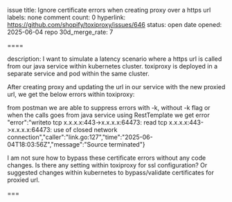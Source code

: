 issue title: Ignore certificate errors when creating proxy over a https url
labels: none
comment count: 0
hyperlink: https://github.com/shopify/toxiproxy/issues/646
status: open
date opened: 2025-06-04
repo 30d_merge_rate: 7

====

description:
I want to simulate a latency scenario where a https url is called from our java service within kubernetes cluster. toxiproxy is deployed in a separate service and pod within the same cluster.

After creating proxy and updating the url in our service with the new proxied url, we get the below errors within toxiproxy:

from postman we are able to suppress errors with -k, without -k flag or when the calls goes from java service using RestTemplate we get error "error":"writeto tcp x.x.x.x:443->x.x.x.x:64473: read tcp x.x.x.x:443->x.x.x.x:64473: use of closed network connection","caller":"link.go:127","time":"2025-06-04T18:03:56Z","message":"Source terminated"}

I am not sure how to bypass these certificate errors without any code changes.
Is there any setting within toxiproxy for ssl configuration? Or suggested changes within kubernetes to bypass/validate certificates for proxied url.



===
